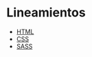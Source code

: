 # Lineamientos

- [HTML](https://github.com/x314/htmlSkeleton/tree/x314-patch-1/html)
- [CSS](https://github.com/x314/htmlSkeleton/tree/x314-patch-1/css)
- [SASS](#)
